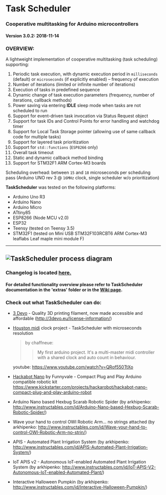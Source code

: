 # Task Scheduler
### Cooperative multitasking for Arduino microcontrollers
#### Version 3.0.2: 2018-11-14

### OVERVIEW:
A lightweight implementation of cooperative multitasking (task scheduling) supporting:
1. Periodic task execution, with dynamic execution period in `milliseconds` (default) or `microseconds` (if explicitly enabled) – frequency of execution
2. Number of iterations (limited or infinite number of iterations)
3. Execution of tasks in predefined sequence
4. Dynamic change of task execution parameters (frequency, number of iterations, callback methods)
5. Power saving via entering **IDLE** sleep mode when tasks are not scheduled to run
6. Support for event-driven task invocation via Status Request object
7. Support for task IDs and Control Points for error handling and watchdog timer
8. Support for Local Task Storage pointer (allowing use of same callback code for multiple tasks)
9. Support for layered task prioritization
10. Support for `std::functions` (`ESP8266` only)
11. Overall task timeout
12. Static and dynamic callback method binding
13. Support for STM32F1 ARM Cortex-M3 boards

Scheduling overhead: between `15` and `18` microseconds per scheduling pass (Arduino UNO rev 3 @ `16MHz` clock, single scheduler w/o prioritization)

**TaskScheduler** was tested on the following platforms:
* Arduino Uno R3
* Arduino Nano
* Arduino Micro
* ATtiny85
* ESP8266 (Node MCU v2.0)
* ESP32
* Teensy (tested on Teensy 3.5)
* STM32F1 (tested on Mini USB STM32F103RCBT6 ARM Cortex-M3 leaflabs Leaf maple mini module F)
---
![TaskScheduler process diagram](https://github.com/arkhipenko/TaskScheduler/raw/master/extras/TaskScheduler_html.png)
---
### Changelog is located [here.](https://github.com/arkhipenko/TaskScheduler/wiki/Changelog)

#### For detailed functionality overview please refer to TaskScheduler documentation in the 'extras' folder or in the [Wiki page](https://github.com/arkhipenko/TaskScheduler/wiki).

### Check out what TaskScheduler can do:

* [3 Devo](http://3devo.eu/) - Quality 3D printing filament, now made accessible and affordable
(http://3devo.eu/license-information/)


* [Houston midi](https://github.com/chaffneue/houston) clock project - TaskScheduler with microseconds resolution
    >by chaffneue:
    >>My first arduino project. It's a multi-master midi controller with a shared clock and
     auto count in behaviour.

	 youtube: https://www.youtube.com/watch?v=QRof550TtXo


* [Hackabot Nano](http://hackarobot.com/) by Funnyvale -  Compact Plug and Play Arduino compatible robotic kit
     https://www.kickstarter.com/projects/hackarobot/hackabot-nano-compact-plug-and-play-arduino-robot


* Arduino Nano based Hexbug Scarab Robotic Spider
    (by arkhipenko: http://www.instructables.com/id/Arduino-Nano-based-Hexbug-Scarab-Robotic-Spider/)

* Wave your hand to control OWI Robotic Arm... no strings attached
    (by arkhipenko: http://www.instructables.com/id/Wave-your-hand-to-control-OWI-Robotic-Arm-no-strin/)


* APIS - Automated Plant Irrigation System
    (by arkhipenko: http://www.instructables.com/id/APIS-Automated-Plant-Irrigation-System/)


* IoT APIS v2 - Autonomous IoT-enabled Automated Plant Irrigation System
    (by arkhipenko: http://www.instructables.com/id/IoT-APIS-V2-Autonomous-IoT-enabled-Automated-Plant/)

* Interactive Halloween Pumpkin
    (by arkhipenko: http://www.instructables.com/id/Interactive-Halloween-Pumpkin/)

